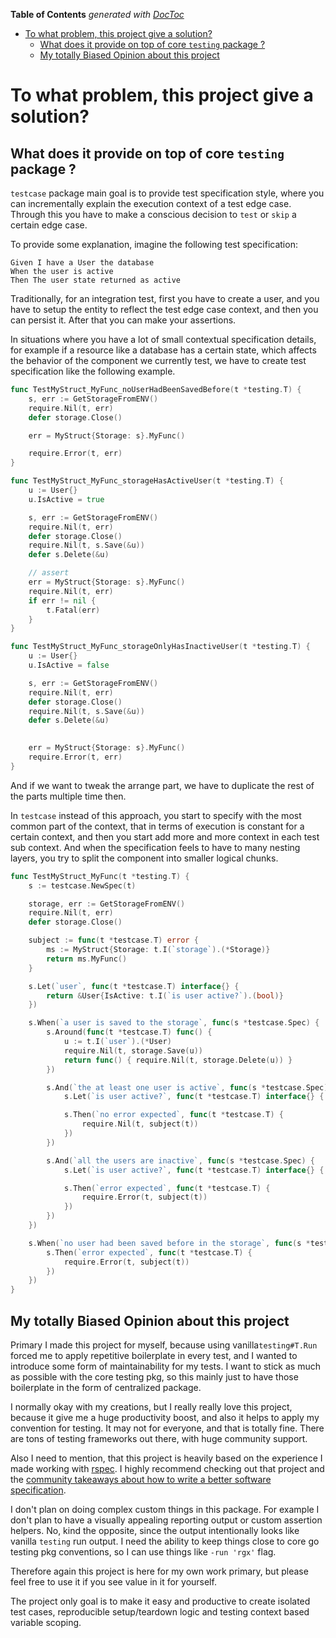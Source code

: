 <!-- START doctoc generated TOC please keep comment here to allow auto update -->
<!-- DON'T EDIT THIS SECTION, INSTEAD RE-RUN doctoc TO UPDATE -->
**Table of Contents**  *generated with [DocToc](https://github.com/thlorenz/doctoc)*

- [To what problem, this project give a solution?](#to-what-problem-this-project-give-a-solution)
  - [What does it provide on top of core `testing` package ?](#what-does-it-provide-on-top-of-core-testing-package-)
  - [My totally Biased Opinion about this project](#my-totally-biased-opinion-about-this-project)

<!-- END doctoc generated TOC please keep comment here to allow auto update -->

# To what problem, this project give a solution?

## What does it provide on top of core `testing` package ?

`testcase` package main goal is to provide test specification style,
where you can incrementally explain the execution context of a test edge case.
Through this you have to make a conscious decision to `test` or `skip` a certain edge case.

To provide some explanation, imagine the following test specification:

```gherkin
Given I have a User the database
When the user is active
Then The user state returned as active
```

Traditionally, for an integration test, first you have to create a user,
and you have to setup the entity to reflect the test edge case context,
and then you can persist it.
After that you can make your assertions.

In situations where you have a lot of small contextual specification details,
for example if a resource like a database has a certain state,
which affects the behavior of the component we currently test,
we have to create test specification like the following example. 

```go
func TestMyStruct_MyFunc_noUserHadBeenSavedBefore(t *testing.T) {
	s, err := GetStorageFromENV()
	require.Nil(t, err)
	defer storage.Close()

	err = MyStruct{Storage: s}.MyFunc()

	require.Error(t, err)
}

func TestMyStruct_MyFunc_storageHasActiveUser(t *testing.T) {
	u := User{}
	u.IsActive = true

	s, err := GetStorageFromENV()
	require.Nil(t, err)
	defer storage.Close()
	require.Nil(t, s.Save(&u))
	defer s.Delete(&u)

	// assert
	err = MyStruct{Storage: s}.MyFunc()
	require.Nil(t, err)
	if err != nil {
		t.Fatal(err)
	}
}

func TestMyStruct_MyFunc_storageOnlyHasInactiveUser(t *testing.T) {
	u := User{}
	u.IsActive = false

	s, err := GetStorageFromENV()
	require.Nil(t, err)
	defer storage.Close()
	require.Nil(t, s.Save(&u))
	defer s.Delete(&u)
	

	err = MyStruct{Storage: s}.MyFunc()
	require.Error(t, err)
}
```

And if we want to tweak the arrange part,
we have to duplicate the rest of the parts multiple time then.

In `testcase` instead of this approach,
you start to specify with the most common part of the context,
that in terms of execution is constant for a certain context,
and then you start add more and more context in each test sub context.
And when the specification feels to have to many nesting layers,
you try to split the component into smaller logical chunks.

```go
func TestMyStruct_MyFunc(t *testing.T) {
	s := testcase.NewSpec(t)

	storage, err := GetStorageFromENV()
	require.Nil(t, err)
	defer storage.Close()

	subject := func(t *testcase.T) error {
		ms := MyStruct{Storage: t.I(`storage`).(*Storage)}
		return ms.MyFunc()
	}

	s.Let(`user`, func(t *testcase.T) interface{} {
		return &User{IsActive: t.I(`is user active?`).(bool)}
	})

	s.When(`a user is saved to the storage`, func(s *testcase.Spec) {
		s.Around(func(t *testcase.T) func() {
			u := t.I(`user`).(*User)
			require.Nil(t, storage.Save(u))
			return func() { require.Nil(t, storage.Delete(u)) }
		})

		s.And(`the at least one user is active`, func(s *testcase.Spec) {
			s.Let(`is user active?`, func(t *testcase.T) interface{} { return true })

			s.Then(`no error expected`, func(t *testcase.T) {
				require.Nil(t, subject(t))
			})
		})

		s.And(`all the users are inactive`, func(s *testcase.Spec) {
			s.Let(`is user active?`, func(t *testcase.T) interface{} { return false })

			s.Then(`error expected`, func(t *testcase.T) {
				require.Error(t, subject(t))
			})
		})
	})

	s.When(`no user had been saved before in the storage`, func(s *testcase.Spec) {
		s.Then(`error expected`, func(t *testcase.T) {
			require.Error(t, subject(t))
		})
	})
}
```   

## My totally Biased Opinion about this project

Primary I made this project for myself,
because using vanilla`testing#T.Run` forced me to apply repetitive boilerplate
in every test, and I wanted to introduce some form of maintainability for my tests.
I want to stick as much as possible with the core testing pkg,
so this mainly just to have those boilerplate in the form of centralized package.

I normally okay with my creations,
but I really really love this project,
because it give me a huge productivity boost,
and also it helps to apply my convention for testing.
It may not for everyone, and that is totally fine.
There are tons of testing frameworks out there,
with huge community support.

Also I need to mention, that this project is heavily based on the experience I made working with [rspec](https://github.com/rspec/rspec).
I highly recommend checking out that project and the [community takeaways about how to write a better software specification](http://www.betterspecs.org).

I don't plan on doing complex custom things in this package.
For example I don't plan to have a visually appealing reporting output
or custom assertion helpers.
No, kind the opposite, since the output intentionally looks like vanilla `testing` run output.
I need the ability to keep things close to core go testing pkg conventions,
so I can use things like `-run 'rgx'` flag.

Therefore again this project is here for my own work primary,
but please feel free to use it if you see value in it for yourself.

The project only goal is to make it easy and productive to create isolated test cases,
reproducible setup/teardown logic
and testing context based variable scoping. 